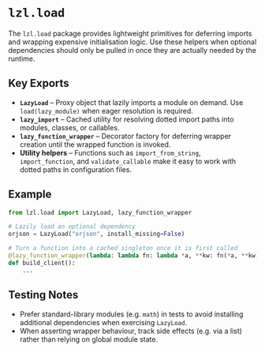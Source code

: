 # `lzl.load`

The `lzl.load` package provides lightweight primitives for deferring imports and
wrapping expensive initialisation logic.  Use these helpers when optional
dependencies should only be pulled in once they are actually needed by the
runtime.

## Key Exports
- **`LazyLoad`** – Proxy object that lazily imports a module on demand.  Use
  `load(lazy_module)` when eager resolution is required.
- **`lazy_import`** – Cached utility for resolving dotted import paths into
  modules, classes, or callables.
- **`lazy_function_wrapper`** – Decorator factory for deferring wrapper
  creation until the wrapped function is invoked.
- **Utility helpers** – Functions such as `import_from_string`,
  `import_function`, and `validate_callable` make it easy to work with dotted
  paths in configuration files.

## Example
```python
from lzl.load import LazyLoad, lazy_function_wrapper

# Lazily load an optional dependency
orjson = LazyLoad("orjson", install_missing=False)

# Turn a function into a cached singleton once it is first called
@lazy_function_wrapper(lambda: lambda fn: lambda *a, **kw: fn(*a, **kw))
def build_client():
    ...
```

## Testing Notes
- Prefer standard-library modules (e.g. `math`) in tests to avoid installing
  additional dependencies when exercising `LazyLoad`.
- When asserting wrapper behaviour, track side effects (e.g. via a list) rather
  than relying on global module state.
